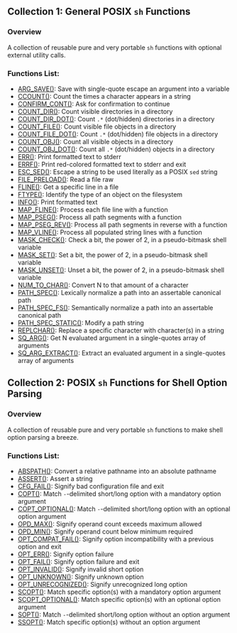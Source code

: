 ## Collection 1: General POSIX `sh` Functions

### Overview

A collection of reusable pure and very portable `sh` functions with optional
external utility calls.

### Functions List:

- [ARG_SAVE()](https://github.com/mscalindt/shell-glossary/blob/main/src/arg_save): Save with single-quote escape an argument into a variable
- [CCOUNT()](https://github.com/mscalindt/shell-glossary/blob/main/src/ccount): Count the times a character appears in a string
- [CONFIRM_CONT()](https://github.com/mscalindt/shell-glossary/blob/main/src/confirm_cont): Ask for confirmation to continue
- [COUNT_DIR()](https://github.com/mscalindt/shell-glossary/blob/main/src/count_dir): Count visible directories in a directory
- [COUNT_DIR_DOT()](https://github.com/mscalindt/shell-glossary/blob/main/src/count_dir_dot): Count `.*` (dot/hidden) directories in a directory
- [COUNT_FILE()](https://github.com/mscalindt/shell-glossary/blob/main/src/count_file): Count visible file objects in a directory
- [COUNT_FILE_DOT()](https://github.com/mscalindt/shell-glossary/blob/main/src/count_file_dot): Count `.*` (dot/hidden) file objects in a directory
- [COUNT_OBJ()](https://github.com/mscalindt/shell-glossary/blob/main/src/count_obj): Count all visible objects in a directory
- [COUNT_OBJ_DOT()](https://github.com/mscalindt/shell-glossary/blob/main/src/count_obj_dot): Count all `.*` (dot/hidden) objects in a directory
- [ERR()](https://github.com/mscalindt/shell-glossary/blob/main/src/err): Print formatted text to stderr
- [ERRF()](https://github.com/mscalindt/shell-glossary/blob/main/src/errF): Print red-colored formatted text to stderr and exit
- [ESC_SED()](https://github.com/mscalindt/shell-glossary/blob/main/src/esc_sed): Escape a string to be used literally as a POSIX `sed` string
- [FILE_PRELOAD()](https://github.com/mscalindt/shell-glossary/blob/main/src/file_preload): Read a file raw
- [FLINE()](https://github.com/mscalindt/shell-glossary/blob/main/src/fline): Get a specific line in a file
- [FTYPE()](https://github.com/mscalindt/shell-glossary/blob/main/src/ftype): Identify the type of an object on the filesystem
- [INFO()](https://github.com/mscalindt/shell-glossary/blob/main/src/info): Print formatted text
- [MAP_FLINE()](https://github.com/mscalindt/shell-glossary/blob/main/src/map_fline): Process each file line with a function
- [MAP_PSEG()](https://github.com/mscalindt/shell-glossary/blob/main/src/map_pseg): Process all path segments with a function
- [MAP_PSEG_REV()](https://github.com/mscalindt/shell-glossary/blob/main/src/map_pseg_rev): Process all path segments in reverse with a function
- [MAP_VLINE()](https://github.com/mscalindt/shell-glossary/blob/main/src/map_vline): Process all populated string lines with a function
- [MASK_CHECK()](https://github.com/mscalindt/shell-glossary/blob/main/src/mask_check): Check a bit, the power of 2, in a pseudo-bitmask shell variable
- [MASK_SET()](https://github.com/mscalindt/shell-glossary/blob/main/src/mask_set): Set a bit, the power of 2, in a pseudo-bitmask shell variable
- [MASK_UNSET()](https://github.com/mscalindt/shell-glossary/blob/main/src/mask_unset): Unset a bit, the power of 2, in a pseudo-bitmask shell variable
- [NUM_TO_CHAR()](https://github.com/mscalindt/shell-glossary/blob/main/src/num_to_char): Convert N to that amount of a character
- [PATH_SPEC()](https://github.com/mscalindt/shell-glossary/blob/main/src/path_spec): Lexically normalize a path into an assertable canonical path
- [PATH_SPEC_FS()](https://github.com/mscalindt/shell-glossary/blob/main/src/path_spec_fs): Semantically normalize a path into an assertable canonical path
- [PATH_SPEC_STATIC()](https://github.com/mscalindt/shell-glossary/blob/main/src/path_spec_static): Modify a path string
- [REPLCHAR()](https://github.com/mscalindt/shell-glossary/blob/main/src/replchar): Replace a specific character with character(s) in a string
- [SQ_ARG()](https://github.com/mscalindt/shell-glossary/blob/main/src/sq_arg): Get N evaluated argument in a single-quotes array of arguments
- [SQ_ARG_EXTRACT()](https://github.com/mscalindt/shell-glossary/blob/main/src/sq_arg_extract): Extract an evaluated argument in a single-quotes array of arguments

## Collection 2: POSIX `sh` Functions for Shell Option Parsing

### Overview

A collection of reusable pure and very portable `sh` functions to make shell
option parsing a breeze.

### Functions List:

- [ABSPATH()](https://github.com/mscalindt/shell-glossary/blob/main/src/abspath): Convert a relative pathname into an absolute pathname
- [ASSERT()](https://github.com/mscalindt/shell-glossary/blob/main/src/assert): Assert a string
- [CFG_FAIL()](https://github.com/mscalindt/shell-glossary/blob/main/src/cfg_fail): Signify bad configuration file and exit
- [COPT()](https://github.com/mscalindt/shell-glossary/blob/main/src/copt): Match `-`-delimited short/long option with a mandatory option argument
- [COPT_OPTIONAL()](https://github.com/mscalindt/shell-glossary/blob/main/src/copt_optional): Match `-`-delimited short/long option with an optional option argument
- [OPD_MAX()](https://github.com/mscalindt/shell-glossary/blob/main/src/opd_max): Signify operand count exceeds maximum allowed
- [OPD_MIN()](https://github.com/mscalindt/shell-glossary/blob/main/src/opd_min): Signify operand count below minimum required
- [OPT_COMPAT_FAIL()](https://github.com/mscalindt/shell-glossary/blob/main/src/opt_compat_fail): Signify option incompatibility with a previous option and exit
- [OPT_ERR()](https://github.com/mscalindt/shell-glossary/blob/main/src/opt_err): Signify option failure
- [OPT_FAIL()](https://github.com/mscalindt/shell-glossary/blob/main/src/opt_fail): Signify option failure and exit
- [OPT_INVALID()](https://github.com/mscalindt/shell-glossary/blob/main/src/opt_invalid): Signify invalid short option
- [OPT_UNKNOWN()](https://github.com/mscalindt/shell-glossary/blob/main/src/opt_unknown): Signify unknown option
- [OPT_UNRECOGNIZED()](https://github.com/mscalindt/shell-glossary/blob/main/src/opt_unrecognized): Signify unrecognized long option
- [SCOPT()](https://github.com/mscalindt/shell-glossary/blob/main/src/scopt): Match specific option(s) with a mandatory option argument
- [SCOPT_OPTIONAL()](https://github.com/mscalindt/shell-glossary/blob/main/src/scopt_optional): Match specific option(s) with an optional option argument
- [SOPT()](https://github.com/mscalindt/shell-glossary/blob/main/src/sopt): Match `-`-delimited short/long option without an option argument
- [SSOPT()](https://github.com/mscalindt/shell-glossary/blob/main/src/ssopt): Match specific option(s) without an option argument
